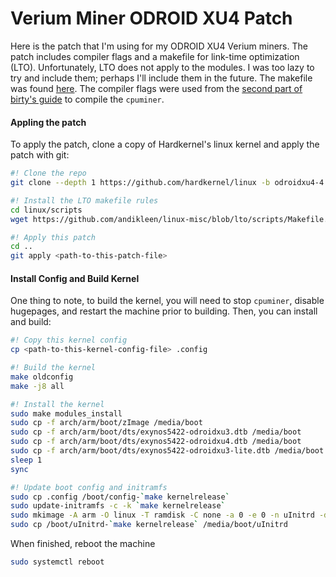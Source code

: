 Verium Miner ODROID XU4 Patch
=============================
Here is the patch that I'm using for my ODROID XU4 Verium miners. The patch
includes compiler flags and a makefile for link-time optimization (LTO).
Unfortunately, LTO does not apply to the modules. I was too lazy to try and
include them; perhaps I'll include them in the future. The makefile was found
[here](https://github.com/andikleen/linux-misc/blob/lto/scripts/Makefile.lto).
The compiler flags were used from the [second part of birty's guide](https://steemit.com/verium/@birty/cpu-mining-is-back-a-complete-how-to-guide-and-profit-analysis-for-verium-mining-on-a-farm-of-single-board-computers-part-2b)
to compile the `cpuminer`.

#### Appling the patch
To apply the patch, clone a copy of Hardkernel's linux kernel and apply the
patch with git:
```bash 
#! Clone the repo
git clone --depth 1 https://github.com/hardkernel/linux -b odroidxu4-4.14.y

#! Install the LTO makefile rules
cd linux/scripts
wget https://github.com/andikleen/linux-misc/blob/lto/scripts/Makefile.lto

#! Apply this patch
cd ..
git apply <path-to-this-patch-file>
```

#### Install Config and Build Kernel
One thing to note, to build the kernel, you will need to stop `cpuminer`,
disable hugepages, and restart the machine prior to building. Then, you can
install and build:
```bash
#! Copy this kernel config
cp <path-to-this-kernel-config-file> .config

#! Build the kernel
make oldconfig
make -j8 all

#! Install the kernel
sudo make modules_install                                                       
sudo cp -f arch/arm/boot/zImage /media/boot                                     
sudo cp -f arch/arm/boot/dts/exynos5422-odroidxu3.dtb /media/boot               
sudo cp -f arch/arm/boot/dts/exynos5422-odroidxu4.dtb /media/boot               
sudo cp -f arch/arm/boot/dts/exynos5422-odroidxu3-lite.dtb /media/boot          
sleep 1                                                                         
sync

#! Update boot config and initramfs
sudo cp .config /boot/config-`make kernelrelease`                               
sudo update-initramfs -c -k `make kernelrelease`                                
sudo mkimage -A arm -O linux -T ramdisk -C none -a 0 -e 0 -n uInitrd -d /boot/initrd.img-`make kernelrelease` /boot/uInitrd-`make kernelrelease`
sudo cp /boot/uInitrd-`make kernelrelease` /media/boot/uInitrd                  
```

When finished, reboot the machine
```bash
sudo systemctl reboot
```
